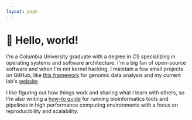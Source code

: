 ```yaml
---
layout: page
---
```


# 👋 Hello, world!

I'm a Columbia University graduate with a degree in CS specializing in operating
systems and software architecture. I'm a big fan of open-source software and
when I'm not kernel hacking, I maintain a few small projects on GitHub,
like [this framework](https://github.com/rdnajac/cbmf) for genomic data
analysis and my current lab's [website](https://palomerolab.github.io/).

I like figuring out how things work and sharing what I learn with others,
so I'm also writing a [how-to guide](https://palomerolab.github.io/how-to/)
for running bioinformatics tools and pipelines in high performance computing
environments with a focus on reproducibility and scalability.

